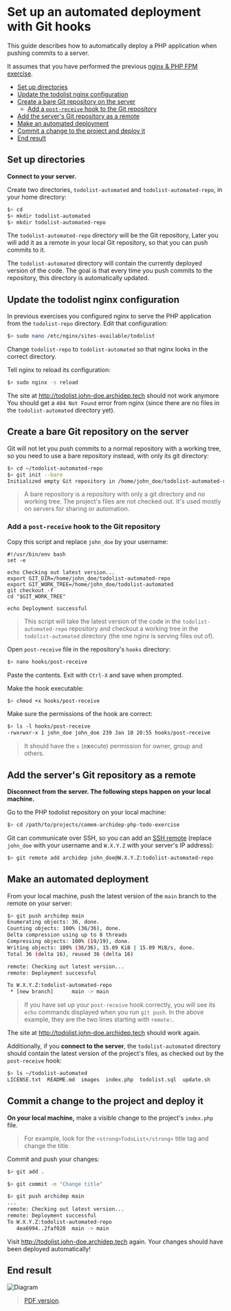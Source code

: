 # Set up an automated deployment with Git hooks

This guide describes how to automatically deploy a PHP application when pushing commits to a server.

It assumes that you have performed the previous [nginx & PHP FPM exercise][php-fpm-ex].

<!-- START doctoc generated TOC please keep comment here to allow auto update -->
<!-- DON'T EDIT THIS SECTION, INSTEAD RE-RUN doctoc TO UPDATE -->


- [Set up directories](#set-up-directories)
- [Update the todolist nginx configuration](#update-the-todolist-nginx-configuration)
- [Create a bare Git repository on the server](#create-a-bare-git-repository-on-the-server)
  - [Add a `post-receive` hook to the Git repository](#add-a-post-receive-hook-to-the-git-repository)
- [Add the server's Git repository as a remote](#add-the-servers-git-repository-as-a-remote)
- [Make an automated deployment](#make-an-automated-deployment)
- [Commit a change to the project and deploy it](#commit-a-change-to-the-project-and-deploy-it)
- [End result](#end-result)

<!-- END doctoc generated TOC please keep comment here to allow auto update -->



## Set up directories

**Connect to your server.**

Create two directories, `todolist-automated` and `todolist-automated-repo`, in your home directory:

```bash
$> cd
$> mkdir todolist-automated
$> mkdir todolist-automated-repo
```

The `todolist-automated-repo` directory will be the Git repository,
Later you will add it as a remote in your local Git repository,
so that you can push commits to it.

The `todolist-automated` directory will contain the currently deployed version of the code.
The goal is that every time you push commits to the repository, this directory is automatically updated.



## Update the todolist nginx configuration

In previous exercises you configured nginx to serve the PHP application from the `todolist-repo` directory.
Edit that configuration:

```bash
$> sudo nano /etc/nginx/sites-available/todolist
```

Change `todolist-repo` to `todolist-automated` so that nginx looks in the correct directory.

Tell nginx to reload its configuration:

```bash
$> sudo nginx -s reload
```

The site at http://todolist.john-doe.archidep.tech should not work anymore
You should get a `404 Not Found` error from nginx
(since there are no files in the `todolist-automated` directory yet).



## Create a bare Git repository on the server

Git will not let you push commits to a normal repository with a working tree,
so you need to use a bare repository instead, with only its git directory:

```bash
$> cd ~/todolist-automated-repo
$> git init --bare
Initialized empty Git repository in /home/john_doe/todolist-automated-repo/
```

> A bare repository is a repository with only a git directory and no working tree.
> The project's files are not checked out.
> It's used mostly on servers for sharing or automation.

### Add a `post-receive` hook to the Git repository

Copy this script and replace `john_doe` by your username:

```
#!/usr/bin/env bash
set -e

echo Checking out latest version...
export GIT_DIR=/home/john_doe/todolist-automated-repo
export GIT_WORK_TREE=/home/john_doe/todolist-automated
git checkout -f
cd "$GIT_WORK_TREE"

echo Deployment successful
```

> This script will take the latest version of the code in the `todolist-automated-repo` repository
> and checkout a working tree in the `todolist-automated` directory (the one nginx is serving files out of).

Open `post-receive` file in the repository's `hooks` directory:

```bash
$> nano hooks/post-receive
```

Paste the contents.
Exit with `Ctrl-X` and save when prompted.

Make the hook executable:

```bash
$> chmod +x hooks/post-receive
```

Make sure the permissions of the hook are correct:

```bash
$> ls -l hooks/post-receive
-rwxrwxr-x 1 john_doe john_doe 239 Jan 10 20:55 hooks/post-receive
```

> It should have the `x` (e**x**ecute) permission for owner, group and others.



## Add the server's Git repository as a remote

**Disconnect from the server. The following steps happen on your local machine.**

Go to the PHP todolist repository on your local machine:

```bash
$> cd /path/to/projects/comem-archidep-php-todo-exercise
```

Git can communicate over SSH, so you can add an [SSH remote][git-ssh-protocol]
(replace `john_doe` with your username and `W.X.Y.Z` with your server's IP address):

```bash
$> git remote add archidep john_doe@W.X.Y.Z:todolist-automated-repo
```



## Make an automated deployment

From your local machine, push the latest version of the `main` branch to the remote on your server:

```bash
$> git push archidep main
Enumerating objects: 36, done.
Counting objects: 100% (36/36), done.
Delta compression using up to 8 threads
Compressing objects: 100% (19/19), done.
Writing objects: 100% (36/36), 15.09 KiB | 15.09 MiB/s, done.
Total 36 (delta 16), reused 36 (delta 16)

remote: Checking out latest version...
remote: Deployment successful

To W.X.Y.Z:todolist-automated-repo
 * [new branch]      main -> main
```

> If you have set up your `post-receive` hook correctly,
> you will see its `echo` commands displayed when you run `git push`.
> In the above example, they are the two lines starting with `remote:`.

The site at http://todolist.john-doe.archidep.tech should work again.

Additionally, if you **connect to the server**,
the `todolist-automated` directory should contain the latest version of the project's files,
as checked out by the `post-receive` hook:

```bash
$> ls ~/todolist-automated
LICENSE.txt  README.md  images  index.php  todolist.sql  update.sh
```



## Commit a change to the project and deploy it

**On your local machine,** make a visible change to the project's `index.php` file.

> For example, look for the `<strong>TodoList</strong>` title tag and change the title.

Commit and push your changes:

```bash
$> git add .

$> git commit -m "Change title"

$> git push archidep main
...
remote: Checking out latest version...
remote: Deployment successful
To W.X.Y.Z:todolist-automated-repo
   4ea6994..2faf028  main -> main
```

Visit http://todolist.john-doe.archidep.tech again. Your changes should have
been deployed automatically!



## End result

![Diagram](git-automated-deployment.png)

> [PDF version](git-automated-deployment.pdf).



[git-ssh-protocol]: https://git-scm.com/book/en/v2/Git-on-the-Server-The-Protocols#_the_ssh_protocol
[php-fpm-ex]: nginx-php-fpm-deployment.md
